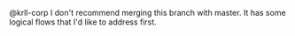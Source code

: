 @krll-corp I don't recommend merging this branch with master. It has some logical flows that I'd like to address first.